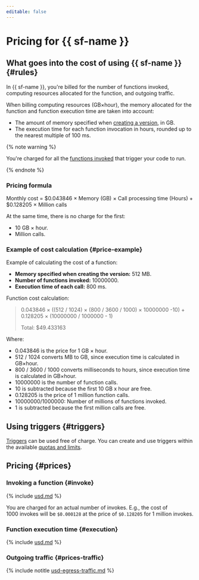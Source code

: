 ```yaml
---
editable: false
---
```

# Pricing for {{ sf-name }}

## What goes into the cost of using {{ sf-name }} {#rules}

In {{ sf-name }}, you're billed for the number of functions invoked, computing resources allocated for the function, and outgoing traffic.

When billing computing resources (GB×hour), the memory allocated for the function and function execution time are taken into account:

* The amount of memory specified when [creating a version](operations/function/version-manage.md#func-version-create), in GB.
* The execution time for each function invocation in hours, rounded up to the nearest multiple of 100 ms.

{% note warning %}

You're charged for all the [functions invoked](concepts/function-invoke.md) that trigger your code to run.

{% endnote %}




### Pricing formula

Monthly cost = $0.043846 × Memory (GB) × Call processing time (Hours) + $0.128205 × Million calls

At the same time, there is no charge for the first:
* 10 GB × hour.
* Million calls.

### Example of cost calculation {#price-example}

Example of calculating the cost of a function:
* **Memory specified when creating the version:** 512 MB.
* **Number of functions invoked:** 10000000.
* **Execution time of each call:** 800 ms.

Function cost calculation:

> 0.043846 × ((512 / 1024) × (800 / 3600 / 1000) × 10000000 -10) + 0.128205 × (10000000 / 1000000 - 1)
> 
> Total: $49.433163

Where:
* 0.043846 is the price for 1 GB × hour.
* 512 / 1024 converts MB to GB, since execution time is calculated in GB×hour.
* 800 / 3600 / 1000 converts milliseconds to hours, since execution time is calculated in GB×hour.
* 10000000 is the number of function calls.
* 10 is subtracted because the first 10 GB x hour are free.
* 0.128205 is the price of 1 million function calls.
* 10000000/1000000: Number of millions of functions invoked.
* 1 is subtracted because the first million calls are free.

## Using triggers {#triggers}

[Triggers](concepts/trigger/index.md) can be used free of charge. You can create and use triggers within the available [quotas and limits](concepts/limits.md).

## Pricing {#prices}


### Invoking a function {#invoke}




{% include [usd.md](../_pricing/functions/usd-invocations.md) %}

You are charged for an actual number of invokes. E.g., the cost of 1000 invokes will be `$0.000128` at the price of `$0.128205` for 1 million invokes.

### Function execution time {#execution}




{% include [usd.md](../_pricing/functions/usd-compute.md) %}

### Outgoing traffic {#prices-traffic}




{% include notitle [usd-egress-traffic.md](../_pricing/usd-egress-traffic.md) %}